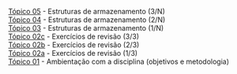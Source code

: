[Tópico 05](./topico-05.md) - Estruturas de armazenamento (3/N)<br>
[Tópico 04](./topico-04.md) - Estruturas de armazenamento (2/N)<br>
[Tópico 03](./topico-03.md) - Estruturas de armazenamento (1/N)<br>
[Tópico 02c](./topico-02c.md) - Exercícios de revisão (3/3)<br>
[Tópico 02b](./topico-02b.md) - Exercícios de revisão (2/3)<br>
[Tópico 02a](./topico-02a.md) - Exercícios de revisão (1/3)<br>
[Tópico 01](./topico-01.md) - Ambientação com a disciplina (objetivos e metodologia)<br>
